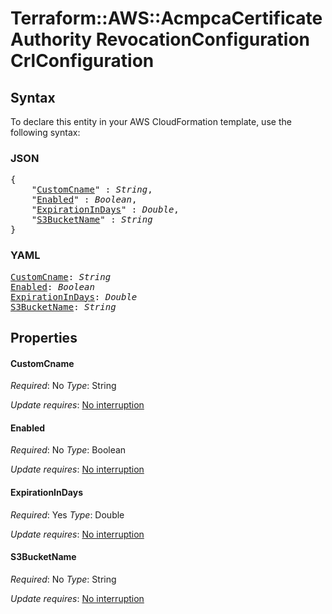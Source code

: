 # Terraform::AWS::AcmpcaCertificateAuthority RevocationConfiguration CrlConfiguration

## Syntax

To declare this entity in your AWS CloudFormation template, use the following syntax:

### JSON

<pre>
{
    "<a href="#customcname" title="CustomCname">CustomCname</a>" : <i>String</i>,
    "<a href="#enabled" title="Enabled">Enabled</a>" : <i>Boolean</i>,
    "<a href="#expirationindays" title="ExpirationInDays">ExpirationInDays</a>" : <i>Double</i>,
    "<a href="#s3bucketname" title="S3BucketName">S3BucketName</a>" : <i>String</i>
}
</pre>

### YAML

<pre>
<a href="#customcname" title="CustomCname">CustomCname</a>: <i>String</i>
<a href="#enabled" title="Enabled">Enabled</a>: <i>Boolean</i>
<a href="#expirationindays" title="ExpirationInDays">ExpirationInDays</a>: <i>Double</i>
<a href="#s3bucketname" title="S3BucketName">S3BucketName</a>: <i>String</i>
</pre>

## Properties

#### CustomCname

_Required_: No
_Type_: String

_Update requires_: [No interruption](https://docs.aws.amazon.com/AWSCloudFormation/latest/UserGuide/using-cfn-updating-stacks-update-behaviors.html#update-no-interrupt)

#### Enabled

_Required_: No
_Type_: Boolean

_Update requires_: [No interruption](https://docs.aws.amazon.com/AWSCloudFormation/latest/UserGuide/using-cfn-updating-stacks-update-behaviors.html#update-no-interrupt)

#### ExpirationInDays

_Required_: Yes
_Type_: Double

_Update requires_: [No interruption](https://docs.aws.amazon.com/AWSCloudFormation/latest/UserGuide/using-cfn-updating-stacks-update-behaviors.html#update-no-interrupt)

#### S3BucketName

_Required_: No
_Type_: String

_Update requires_: [No interruption](https://docs.aws.amazon.com/AWSCloudFormation/latest/UserGuide/using-cfn-updating-stacks-update-behaviors.html#update-no-interrupt)

